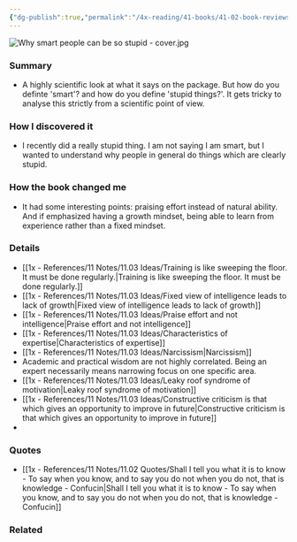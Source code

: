 ```yaml
---
{"dg-publish":true,"permalink":"/4x-reading/41-books/41-02-book-reviews/why-smart-people-can-be-so-stupid-robert-steinberg/","title":"Why smart people can be so stupid - Robert Steinberg","created":"2023-11-29T22:20:06.000+03:00","updated":"2024-02-14T20:17:39.790+03:00"}
---
```



![Why smart people can be so stupid - cover.jpg](/img/user/4x%20-%20Reading/41%20Books/41.02%20Book%20reviews/Why%20smart%20people%20can%20be%20so%20stupid%20-%20cover.jpg)
### Summary
- A highly scientific look at what it says on the package. But how do you definte 'smart'? and how do you define 'stupid things?'. It gets tricky to analyse this strictly from a scientific point of view.

### How I discovered it
- I recently did a really stupid thing. I am not saying I am smart, but I wanted to understand why people in general do things which are clearly stupid.

### How the book changed me
- It had some interesting points: praising effort instead of natural ability. And if emphasized having a growth mindset, being able to learn from experience rather than a fixed mindset.

### Details
- [[1x - References/11 Notes/11.03 Ideas/Training is like sweeping the floor. It must be done regularly.\|Training is like sweeping the floor. It must be done regularly.]]
- [[1x - References/11 Notes/11.03 Ideas/Fixed view of intelligence leads to lack of growth\|Fixed view of intelligence leads to lack of growth]]
- [[1x - References/11 Notes/11.03 Ideas/Praise effort and not intelligence\|Praise effort and not intelligence]]
- [[1x - References/11 Notes/11.03 Ideas/Characteristics of expertise\|Characteristics of expertise]]
- [[1x - References/11 Notes/11.03 Ideas/Narcissism\|Narcissism]]
- Academic and practical wisdom are not highly correlated. Being an expert necessarily means narrowing focus on one specific area.
- [[1x - References/11 Notes/11.03 Ideas/Leaky roof syndrome of motivation\|Leaky roof syndrome of motivation]]
- [[1x - References/11 Notes/11.03 Ideas/Constructive criticism is that which gives an opportunity to improve in future\|Constructive criticism is that which gives an opportunity to improve in future]]
- 
### Quotes
- [[1x - References/11 Notes/11.02 Quotes/Shall I tell you what it is to know - To say when you know, and to say you do not when you do not, that is knowledge - Confucin\|Shall I tell you what it is to know - To say when you know, and to say you do not when you do not, that is knowledge - Confucin]]

### Related

